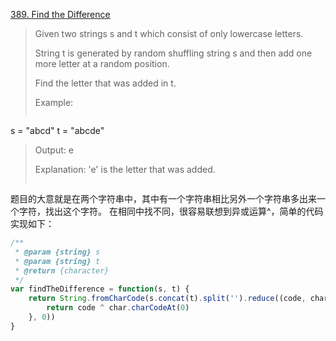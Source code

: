 [389. Find the Difference](https://leetcode.com/problems/find-the-difference/)

>Given two strings s and t which consist of only lowercase letters.
>
>String t is generated by random shuffling string s and then add one more letter at a random position.
>
>Find the letter that was added in t.
>
>Example:
>
>```Input:
s = "abcd"
t = "abcde"
>
>Output:
e
>
>Explanation:
'e' is the letter that was added.
>```

题目的大意就是在两个字符串中，其中有一个字符串相比另外一个字符串多出来一个字符，找出这个字符。
在相同中找不同，很容易联想到异或运算^，简单的代码实现如下：
```js
/**
 * @param {string} s
 * @param {string} t
 * @return {character}
 */
var findTheDifference = function(s, t) {
    return String.fromCharCode(s.concat(t).split('').reduce((code, char) => {
        return code ^ char.charCodeAt(0)
    }, 0))
}
```